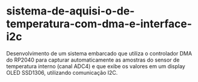 # sistema-de-aquisi-o-de-temperatura-com-dma-e-interface-i2c
Desenvolvimento de um sistema embarcado que utiliza o controlador DMA do RP2040 para capturar automaticamente as amostras do sensor de temperatura interno (canal ADC4) e que exibe os valores em um display OLED SSD1306, utilizando comunicação I2C.
